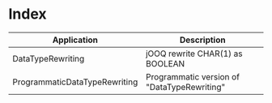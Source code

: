 # Index

| Application                      | Description
| ---------------------------------|----------------------------------------------|
| DataTypeRewriting                | jOOQ rewrite CHAR(1) as BOOLEAN              | 
| ProgrammaticDataTypeRewriting    | Programmatic version of "DataTypeRewriting"  |                                    |